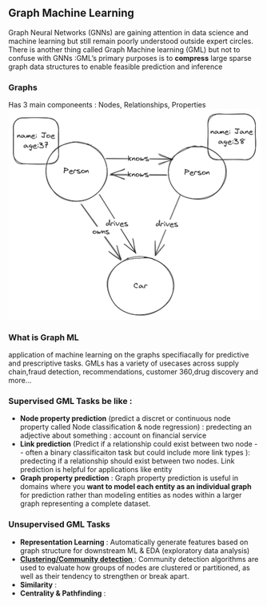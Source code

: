 ## Graph Machine Learning
Graph Neural Networks (GNNs) are gaining attention in data science and machine learning but still remain poorly understood outside expert circles. 
There is another thing called Graph Machine learning (GML) but not to confuse with GNNs :GML’s primary purposes is to **compress** large sparse graph 
data structures to enable feasible prediction and inference

### Graphs
َHas 3 main componeents : Nodes, Relationships, Properties
<img src="images/graphML/graph_example.png">

### What is Graph ML
application of machine learning on the graphs specifiacally for predictive and prescriptive tasks. GMLs has a variety of usecases across supply chain,fraud detection, recommendations, customer 360,drug discovery and more...

### Supervised GML Tasks be like :
- **Node property prediction** (predict a discret or continuous node property called Node classification & node regression) : predecting an adjective about something : account on financial service
- **Link prediction** (Predict if a relationship could exist between two node -- often a binary classificaiton task but could include more link types ): predecting if a relationship should exist between two nodes. Link prediction is helpful for applications like entity 
- **Graph property prediction** : Graph property prediction is useful in domains where you **want to model each entity as an individual graph** for prediction rather than modeling entities as nodes within a larger graph representing a complete dataset.

### Unsupervised GML Tasks
- **Representation Learning** : Automatically generate features based on graph structure for downstream ML & EDA (exploratory data analysis)
- <a href="https://neo4j.com/docs/graph-data-science/current/algorithms/community/"> **Clustering/Community detection** </a>: Community detection algorithms are used to evaluate how groups of nodes are clustered or partitioned, as well as their tendency to strengthen or break apart.
- **Similarity** :
- **Centrality & Pathfinding** : 
